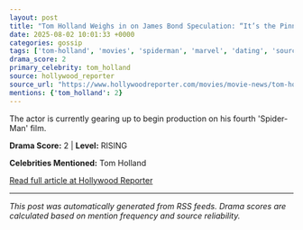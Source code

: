 ```yaml
---
layout: post
title: "Tom Holland Weighs in on James Bond Speculation: “It’s the Pinnacle of Working in Our Industry”"
date: 2025-08-02 10:01:33 +0000
categories: gossip
tags: ['tom-holland', 'movies', 'spiderman', 'marvel', 'dating', 'source-hollywood_reporter', 'drama-rising']
drama_score: 2
primary_celebrity: tom_holland
source: hollywood_reporter
source_url: "https://www.hollywoodreporter.com/movies/movie-news/tom-holland-james-bond-speculation-1236336138/"
mentions: {'tom_holland': 2}
---
```


The actor is currently gearing up to begin production on his fourth 'Spider-Man' film.

**Drama Score:** 2 | **Level:** RISING

**Celebrities Mentioned:** Tom Holland

[Read full article at Hollywood Reporter](https://www.hollywoodreporter.com/movies/movie-news/tom-holland-james-bond-speculation-1236336138/)

---
*This post was automatically generated from RSS feeds. Drama scores are calculated based on mention frequency and source reliability.*
